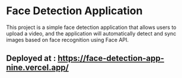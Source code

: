 # Face Detection Application

This project is a simple face detection application that allows users to upload a video, and the application will automatically detect and sync images based on face recognition using Face API.
## Deployed at : https://face-detection-app-nine.vercel.app/
